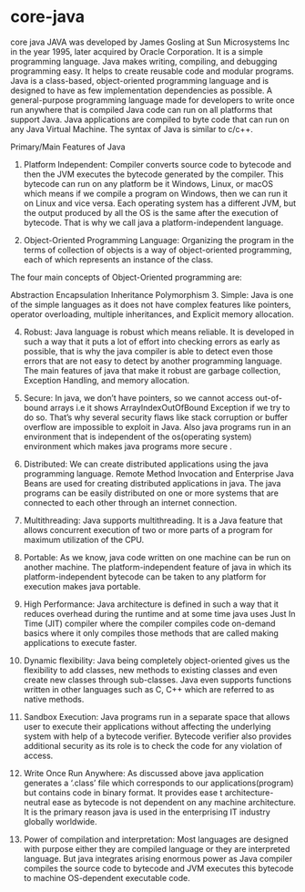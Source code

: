 # core-java
core java
JAVA was developed by James Gosling at Sun Microsystems Inc in the year 1995, later acquired by Oracle Corporation. It is a simple programming language. Java makes writing, compiling, and debugging programming easy. It helps to create reusable code and modular programs. Java is a class-based, object-oriented programming language and is designed to have as few implementation dependencies as possible. A general-purpose programming language made for developers to write once run anywhere that is compiled Java code can run on all platforms that support Java. Java applications are compiled to byte code that can run on any Java Virtual Machine. The syntax of Java is similar to c/c++.

Primary/Main Features of Java
1. Platform Independent:  Compiler converts source code to bytecode and then the JVM executes the bytecode generated by the compiler. This bytecode can run on any platform be it Windows, Linux, or macOS which means if we compile a program on Windows, then we can run it on Linux and vice versa. Each operating system has a different JVM, but the output produced by all the OS is the same after the execution of bytecode. That is why we call java a platform-independent language.

2. Object-Oriented Programming Language:  Organizing the program in the terms of collection of objects is a way of object-oriented programming, each of which represents an instance of the class.

The four main concepts of Object-Oriented programming are:

Abstraction
Encapsulation
Inheritance
Polymorphism
3. Simple:  Java is one of the simple languages as it does not have complex features like pointers, operator overloading, multiple inheritances, and Explicit memory allocation. 

4. Robust:  Java language is robust which means reliable. It is developed in such a way that it puts a lot of effort into checking errors as early as possible, that is why the java compiler is able to detect even those errors that are not easy to detect by another programming language. The main features of java that make it robust are garbage collection, Exception Handling, and memory allocation.

5. Secure:  In java, we don’t have pointers, so we cannot access out-of-bound arrays i.e it shows ArrayIndexOutOfBound Exception if we try to do so. That’s why several security flaws like stack corruption or buffer overflow are impossible to exploit in Java. Also java programs run in an environment that is independent of the os(operating system) environment which makes java programs more secure .

6. Distributed:  We can create distributed applications using the java programming language. Remote Method Invocation and Enterprise Java Beans are used for creating distributed applications in java. The java programs can be easily distributed on one or more systems that are connected to each other through an internet connection.

7. Multithreading:  Java supports multithreading. It is a Java feature that allows concurrent execution of two or more parts of a program for maximum utilization of the CPU.

8. Portable:  As we know, java code written on one machine can be run on another machine. The platform-independent feature of java in which its platform-independent bytecode can be taken to any platform for execution makes java portable.

9. High Performance: Java architecture is defined in such a way that it reduces overhead during the runtime and at some time java uses Just In Time (JIT) compiler where the compiler compiles code on-demand basics where it only compiles those methods that are called making applications to execute faster.

10. Dynamic flexibility: Java being completely object-oriented gives us the flexibility to add classes,  new methods to existing classes and even create new classes through sub-classes. Java even supports functions written in other languages such as C, C++ which are referred to as native methods.

11. Sandbox Execution: Java programs run in a separate space that allows user to execute their applications without affecting the underlying system with help of a bytecode verifier. Bytecode verifier also provides additional security as its role is to check the code for any violation of access.

12. Write Once Run Anywhere: As discussed above java application generates a ‘.class’ file which corresponds to our applications(program) but contains code in binary format. It provides ease t architecture-neutral ease as bytecode is not dependent on any machine architecture. It is the primary reason java is used in the enterprising IT industry globally worldwide.

13. Power of compilation and interpretation: Most languages are designed with purpose either they are compiled language or they are interpreted language. But java integrates arising enormous power as Java compiler compiles the source code to bytecode and JVM  executes this bytecode to machine OS-dependent executable code.
